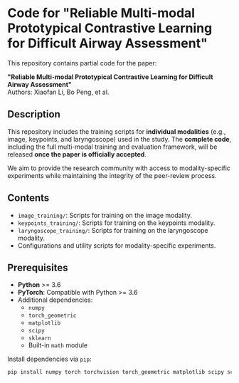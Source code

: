 # Code for "Reliable Multi-modal Prototypical Contrastive Learning for Difficult Airway Assessment"

This repository contains partial code for the paper:

**"Reliable Multi-modal Prototypical Contrastive Learning for Difficult Airway Assessment"**  
Authors: Xiaofan Li, Bo Peng, et al.

## Description
This repository includes the training scripts for **individual modalities** (e.g., image, keypoints, and laryngoscope) used in the study. The **complete code**, including the full multi-modal training and evaluation framework, will be released **once the paper is officially accepted**.

We aim to provide the research community with access to modality-specific experiments while maintaining the integrity of the peer-review process.

## Contents
- `image_training/`: Scripts for training on the image modality.
- `keypoints_training/`: Scripts for training on the keypoints modality.
- `laryngoscope_training/`: Scripts for training on the laryngoscope modality.
- Configurations and utility scripts for modality-specific experiments.

## Prerequisites
- **Python** >= 3.6
- **PyTorch**: Compatible with Python >= 3.6
- Additional dependencies:
  - `numpy`
  - `torch_geometric`
  - `matplotlib`
  - `scipy`
  - `sklearn`
  - Built-in `math` module

Install dependencies via `pip`:
```bash
pip install numpy torch torchvision torch_geometric matplotlib scipy scikit-learn
